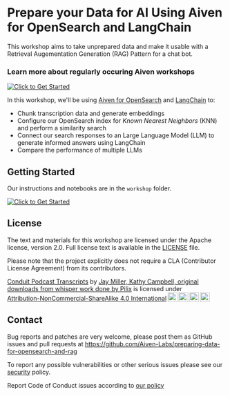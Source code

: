 # Prepare your Data for AI Using Aiven for OpenSearch and LangChain

This workshop aims to take unprepared data and make it usable with a Retrieval Augementation Generation (RAG) Pattern for a chat bot.

### Learn more about regularly occuring Aiven workshops

[![Click to Get Started](https://img.shields.io/badge/Learn%20about%20Upcoming%20Workshops!-005eb8?style=for-the-badge)](https://go.aiven.io/github-to-workshops-opensearch-langchain)

In this workshop, we'll be using [Aiven for OpenSearch](https://aiven.io/opensearch) and [LangChain](https://www.langchain.com/) to:

* Chunk transcription data and generate embeddings
* Configure our OpenSearch index for _Known Nearest Neighbors_ (KNN) and perform a similarity search
* Connect our search responses to an Large Language Model (LLM) to generate informed answers using LangChain
* Compare the performance of multiple LLMs

## Getting Started

Our instructions and notebooks are in the `workshop` folder.

[![Click to Get Started](https://img.shields.io/badge/Get%20Started!-005eb8?style=for-the-badge)](./workshop/README.md)

## License

The text and materials for this workshop are licensed under the Apache license, version 2.0. Full license text is available in the [LICENSE](LICENSE) file.

Please note that the project explicitly does not require a CLA (Contributor License Agreement) from its contributors.

<p xmlns:cc="http://creativecommons.org/ns#" xmlns:dct="http://purl.org/dc/terms/"><a property="dct:title" rel="cc:attributionURL" href="https://github.com/kjaymiller/conduit-transcripts">Conduit Podcast Transcripts</a> by <a rel="cc:attributionURL dct:creator" property="cc:attributionName" href="https://relay.fm/conduit">Jay Miller, Kathy Campbell, original downloads from whisper work done by Pilix</a> is licensed under <a href="http://creativecommons.org/licenses/by-nc-sa/4.0/?ref=chooser-v1" target="_blank" rel="license noopener noreferrer" style="display:inline-block;">Attribution-NonCommercial-ShareAlike 4.0 International<img style="height:22px!important;margin-left:3px;vertical-align:text-bottom;" src="https://mirrors.creativecommons.org/presskit/icons/cc.svg?ref=chooser-v1"><img style="height:22px!important;margin-left:3px;vertical-align:text-bottom;" src="https://mirrors.creativecommons.org/presskit/icons/by.svg?ref=chooser-v1"><img style="height:22px!important;margin-left:3px;vertical-align:text-bottom;" src="https://mirrors.creativecommons.org/presskit/icons/nc.svg?ref=chooser-v1"><img style="height:22px!important;margin-left:3px;vertical-align:text-bottom;" src="https://mirrors.creativecommons.org/presskit/icons/sa.svg?ref=chooser-v1"></a></p>

## Contact

Bug reports and patches are very welcome, please post them as GitHub issues and pull requests at https://github.com/Aiven-Labs/preparing-data-for-opensearch-and-rag

To report any possible vulnerabilities or other serious issues please see our [security](SECURITY.md) policy.

Report Code of Conduct issues according to [our policy](https://github.com/Aiven-Labs/.github/blob/main/CODE_OF_CONDUCT.md)
